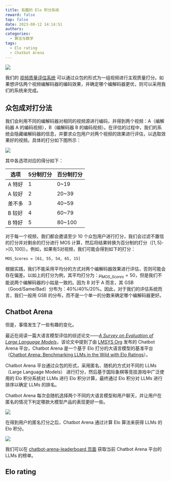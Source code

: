```yaml
---
title: 有趣的 Elo 积分系统
reward: false
top: false
date: 2023-08-12 14:14:51
authors:
categories:
  - 算法与数学
tags:
  - Elo rating
  - Chatbot Arena
---
```


![](1.png)

我们的 [视频质量评估系统](/2023/02/13/duzhiliao/) 可以通过众包的形式为一组视频进行主观质量打分。如果想评估两个视频编解码器的编码效果，并确定哪个编解码器更优，则可以采用我们的系统来完成。

<!--more-->

## 众包成对打分法
我们会利用不同的编解码器对相同的视频源进行编码，并得到两个视频：A（编解码器 A 的编码视频），B（编解码器 B 的编码视频）。在评估的过程中，我们的系统会隐藏编解码器的信息，并要求众包用户对两个视频的效果进行评估，以选取效果好的视频。具体的打分如下图所示：

![](2.png)

其中各选项对应的得分如下：

|选项|5分制打分|百分制打分|
|---|---|---|
| A 特好 | 1 | 0~19 |
| A 较好 | 2 | 20~39 |
| 差不多 | 3 | 40~59 |
| B 较好 | 4 | 60~79 |
| B 特好 | 5 | 80~100 |

对于每一个视频，我们都会邀请至少 10 个众包用户进行打分，我们会过滤不置信的打分并对剩余的打分进行 MOS 计算，然后将结果转换为百分制的打分（$[1,5]$->$[0,100]$）。例如，如果有5对视频，我们可能会得到如下的打分：

```
MOS_Scores = [61, 55, 54, 65, 15] 
```

根据实践，我们不能采用平均分的方式对两个编解码器效果进行评估，否则可能会存在偏差。以如上的打分为例，其平均打分为：$\mu_{MOS\_Scores}=50$，但是我们不能说两个编解码器的小姑是一致的。因为 B 对于 A 而言，其 GSB（Good/Same/Bad）分布为：40%/40%/20%。因此，对于我们的评估系统而言，我们一般用 GSB 的分布，而不是一个单一的分数来确定哪个编解码器更好。

## Chatbot Arena 
但是，事情发生了一些有趣的变化。

最近在阅读一篇大语言模型评估的综述论文——[*A Survey on Evaluation of Large Language Models*](https://arxiv.org/abs/2307.03109)，该论文中提到了由 [LMSYS Org](https://lmsys.org/) 发布的 Chatbot Arena 平台，Chatbot Arena 是一个基于 Elo 打分的大语言模型的基准平台（[Chatbot Arena: Benchmarking LLMs in the Wild with Elo Ratings](https://lmsys.org/blog/2023-05-03-arena/)）。

Chatbot Arena 平台通过众包的形式，采用匿名、随机的方式对不同的 LLMs（Large Language Models） 进行打分，然后基于国际象棋等竞技游戏中广泛使用的 Elo 积分系统对 LLMs 进行 Elo 积分计算，最终通过 Elo 积分对 LLMs 进行排序以确定 LLMs 的排名。

Chatbot Arena 每次会随机选择两个不同的大语言模型和用户聊天，并让用户在匿名的情况下判定哪款大模型产品的表现更好一些。

![](3.png)

在得到用户的匿名打分之后，Chatbot Arena 通过计算 Elo 算法来获得 LLMs 的 Elo 积分。

![](4.png)

我们可以在 [chatbot-arena-leaderboard 页面](https://huggingface.co/spaces/lmsys/chatbot-arena-leaderboard) 获取当前 Chatbot Arena 平台的 LLMs 的榜单。

## Elo rating


